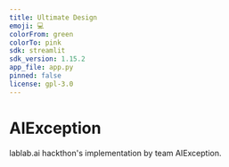 ```yaml
---
title: Ultimate Design
emoji: 💻
colorFrom: green
colorTo: pink
sdk: streamlit
sdk_version: 1.15.2
app_file: app.py
pinned: false
license: gpl-3.0
---
```


# AIException
lablab.ai hackthon's implementation by team AIException.
